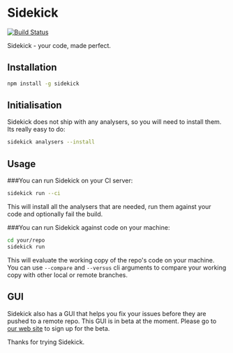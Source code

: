 # Sidekick

[![Build Status](https://travis-ci.org/sidekickcode/sidekick.svg?branch=master)](https://travis-ci.org/sidekickcode/sidekick)

Sidekick - your code, made perfect.

## Installation

```sh
npm install -g sidekick
```

## Initialisation

Sidekick does not ship with any analysers, so you will need to install them. Its really easy to do:

```sh
sidekick analysers --install
```

## Usage

###You can run Sidekick on your CI server:

```sh
sidekick run --ci
```

This will install all the analysers that are needed, run them against your code and optionally fail the build.

###You can run Sidekick against code on your machine:

```sh
cd your/repo
sidekick run
```
This will evaluate the working copy of the repo's code on your machine.
You can use `--compare` and `--versus` cli arguments to compare your working copy with other local or remote branches.

## GUI

Sidekick also has a GUI that helps you fix your issues before they are pushed to a remote repo. This GUI is in beta at the moment.
Please go to [our web site](https://sidekickcode.com) to sign up for the beta.

Thanks for trying Sidekick.
